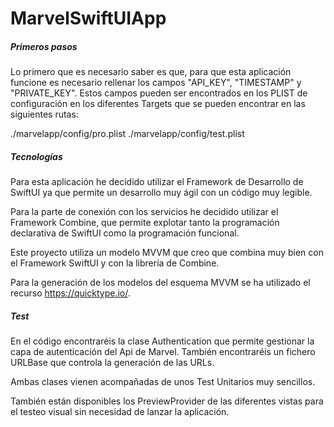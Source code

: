 # MarvelSwiftUIApp

##### Primeros pasos

Lo primero que es necesario saber es que, para que esta aplicación funcione es necesario rellenar los campos "API_KEY", "TIMESTAMP" y "PRIVATE_KEY". Estos campos pueden ser encontrados en los PLIST de configuración en los diferentes Targets que se pueden encontrar en las siguientes rutas:

./marvelapp/config/pro.plist
./marvelapp/config/test.plist

##### Tecnologías

Para esta aplicación he decidido utilizar el Framework de Desarrollo de SwiftUI ya que permite un desarrollo muy ágil con un código muy legible.

Para la parte de conexión con los servicios he decidido utilizar el Framework Combine, que permite explotar tanto la programación declarativa de SwiftUI como la programación funcional.

Este proyecto utiliza un modelo MVVM que creo que combina muy bien con el Framework SwiftUI y con la librería de Combine.

Para la generación de los modelos del esquema MVVM se ha utilizado el recurso https://quicktype.io/.

##### Test

En el código encontraréis la clase Authentication que permite gestionar la capa de autenticación del Api de Marvel. También encontraréis un fichero URLBase que controla la generación de las URLs.

Ambas clases vienen acompañadas de unos Test Unitarios muy sencillos.

También están disponibles los PreviewProvider de las diferentes vistas para el testeo visual sin necesidad de lanzar la aplicación.
